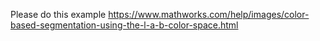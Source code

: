 Please do this example
https://www.mathworks.com/help/images/color-based-segmentation-using-the-l-a-b-color-space.html

